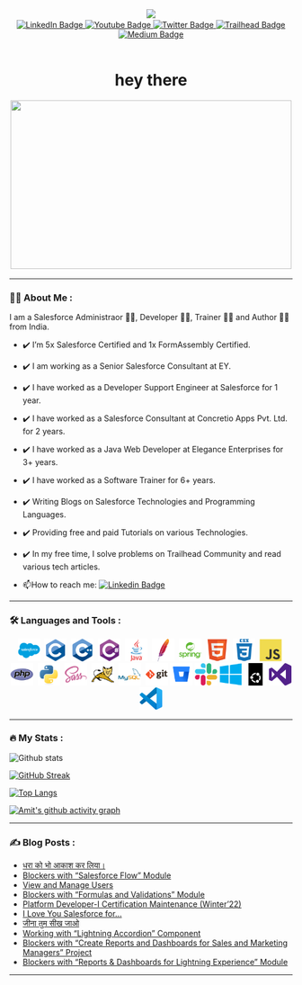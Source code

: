 <div id="header" align="center"> 
  <img src="https://media.giphy.com/media/PgLLtnqHts1woXeKpy/giphy.gif" width="200"/>
  <div id="badges">
    <a href="https://www.linkedin.com/in/amitniitmca/" target="_blank">
      <img src="https://img.shields.io/badge/LinkedIn-blue?style=for-the-badge&logo=linkedin&logoColor=white" alt="LinkedIn Badge"/>
    </a>
    <a href="https://www.youtube.com/c/programmingperception" target="_blank">
      <img src="https://img.shields.io/badge/YouTube-red?style=for-the-badge&logo=youtube&logoColor=white" alt="Youtube Badge"/>
    </a>
    <a href="https://twitter.com/amitniitmca" target="_blank">
      <img src="https://img.shields.io/badge/Twitter-blue?style=for-the-badge&logo=twitter&logoColor=white" alt="Twitter Badge"/>
    </a>
    <a href="https://trailblazer.me/id/amitniitmca" target="_blank">
      <img src="https://img.shields.io/badge/Trailhead-cyan?style=for-the-badge&logo=Trailhead" alt="Trailhead Badge"/>
    </a>
    <a href="https://medium.com/@amitpropertutorials" target="_blank">
      <img src="https://img.shields.io/badge/Medium-white?style=for-the-badge&logo=medium&logoColor=black" alt="Medium Badge"/>
    </a>
    <br />
    <img src="https://komarev.com/ghpvc/?username=amitniitmca&style=flat-square&color=blue" alt=""/>
  </div>
  <h1> 
    hey there
  </h1>
</div>
<div align="center">
  <img src="https://media.giphy.com/media/TilmLMmWrRYYHjLfub/giphy.gif" width="500" height="300"/>
</div>

---

### :man_technologist: About Me :

I am a Salesforce Administraor :office_worker:, Developer :technologist:, Trainer :man_teacher: and Author :man_artist: from India.

- :heavy_check_mark: I’m 5x Salesforce Certified and 1x FormAssembly Certified.

- :heavy_check_mark: I am working as a Senior Salesforce Consultant at EY.

- :heavy_check_mark: I have worked as a Developer Support Engineer at Salesforce for 1 year.

- :heavy_check_mark: I have worked as a Salesforce Consultant at Concretio Apps Pvt. Ltd. for 2 years.

- :heavy_check_mark: I have worked as a Java Web Developer at Elegance Enterprises for 3+ years.

- :heavy_check_mark: I have worked as a Software Trainer for 6+ years. 

- :heavy_check_mark: Writing Blogs on Salesforce Technologies and Programming Languages.

- :heavy_check_mark: Providing free and paid Tutorials on various Technologies.

- :heavy_check_mark: In my free time, I solve problems on Trailhead Community and read various tech articles.

- :mailbox:How to reach me: [![Linkedin Badge](https://img.shields.io/badge/linkedin-blue?style=flat&logo=Linkedin&logoColor=white)](https://www.linkedin.com/in/amitniitmca/)

---

### :hammer_and_wrench: Languages and Tools :
<div align="center">
  <img src="https://github.com/devicons/devicon/blob/master/icons/salesforce/salesforce-original.svg" title="Salesforce" alt="Salesforce" width="40" height="40"/>&nbsp;
  <img src="https://github.com/devicons/devicon/blob/master/icons/c/c-original.svg" title="C" alt="C" width="40" height="40"/>&nbsp;
  <img src="https://github.com/devicons/devicon/blob/master/icons/cplusplus/cplusplus-original.svg" title="Cplusplus" alt="Cplusplus" width="40" height="40"/>&nbsp;
  <img src="https://github.com/devicons/devicon/blob/master/icons/csharp/csharp-original.svg" title="CSharp" alt="CSharp" width="40" height="40"/>&nbsp;
  <img src="https://github.com/devicons/devicon/blob/master/icons/java/java-original-wordmark.svg" title="Java" alt="Java" width="40" height="40"/>&nbsp;
  <img src="https://github.com/devicons/devicon/blob/master/icons/apache/apache-original.svg" title="Apache" alt="Apache" width="40" height="40"/>&nbsp;
  <img src="https://github.com/devicons/devicon/blob/master/icons/spring/spring-original-wordmark.svg" title="Spring" alt="Spring" width="40" height="40"/>&nbsp;
  <img src="https://github.com/devicons/devicon/blob/master/icons/html5/html5-original.svg" title="HTML5" alt="HTML" width="40" height="40"/>&nbsp;
  <img src="https://github.com/devicons/devicon/blob/master/icons/css3/css3-plain-wordmark.svg"  title="CSS3" alt="CSS" width="40" height="40"/>&nbsp;
  <img src="https://github.com/devicons/devicon/blob/master/icons/javascript/javascript-original.svg" title="JavaScript" alt="JavaScript" width="40" height="40"/>&nbsp;
  <img src="https://github.com/devicons/devicon/blob/master/icons/php/php-original.svg" title="PHP" alt="PHP" width="40" height="40"/>&nbsp;
  <img src="https://github.com/devicons/devicon/blob/master/icons/python/python-original.svg" title="Python" alt="Python" width="40" height="40"/>&nbsp;
  <img src="https://github.com/devicons/devicon/blob/master/icons/sass/sass-original.svg" title="SaaS" alt="SaaS" width="40" height="40"/>&nbsp;
  <img src="https://github.com/devicons/devicon/blob/master/icons/tomcat/tomcat-original.svg" title="Tomcat" alt="Tomcat" width="40" height="40"/>&nbsp;
  <img src="https://github.com/devicons/devicon/blob/master/icons/mysql/mysql-original-wordmark.svg" title="MySQL"  alt="MySQL" width="40" height="40"/>&nbsp;
  <img src="https://github.com/devicons/devicon/blob/master/icons/git/git-original-wordmark.svg" title="Git" alt="Git" width="40" height="40"/>
  <img src="https://github.com/devicons/devicon/blob/master/icons/bitbucket/bitbucket-original.svg" title="BitBucket" alt="BitBucket" width="40" height="40"/>
  <img src="https://github.com/devicons/devicon/blob/master/icons/slack/slack-original.svg" title="Slack" alt="Slack" width="40" height="40"/>
  <img src="https://github.com/devicons/devicon/blob/master/icons/windows8/windows8-original.svg" title="Windows" alt="Windows" width="40" height="40"/>
  <img src="https://github.com/devicons/devicon/blob/master/icons/ubuntu/ubuntu-plain.svg" title="Ubuntu" alt="Ubuntu" width="40" height="40"/>	
  <img src="https://github.com/devicons/devicon/blob/master/icons/visualstudio/visualstudio-plain.svg" title="VSStudio"	alt="VSStudio" width="40" height="40"/>
  <img src="https://github.com/devicons/devicon/blob/master/icons/vscode/vscode-original.svg" title="VSCODE" alt="VSCODE" width="40" height="40"/>
</div>

---

### :fire: My Stats :

![Github stats](https://github-readme-stats.vercel.app/api?username=amitniitmca&theme=vision-friendly-dark) 

[![GitHub Streak](http://github-readme-streak-stats.herokuapp.com?user=amitniitmca&theme=dark&background=000000)](https://git.io/streak-stats)

[![Top Langs](https://github-readme-stats.vercel.app/api/top-langs/?username=amitniitmca&layout=compact&theme=vision-friendly-dark)](https://github.com/amitniitmca/github-readme-stats)

[![Amit's github activity graph](https://activity-graph.herokuapp.com/graph?username=amitniitmca&theme=react-dark)](https://github.com/amitniitmca/github-readme-activity-graph)

---

### :writing_hand: Blog Posts :

<!-- BLOG-POST-LIST:START -->
- [धरा को भो आकाश कर लिया।](https://amitpropertutorials.medium.com/%E0%A4%A7%E0%A4%B0%E0%A4%BE-%E0%A4%95%E0%A5%8B-%E0%A4%AD%E0%A5%8B-%E0%A4%86%E0%A4%95%E0%A4%BE%E0%A4%B6-%E0%A4%95%E0%A4%B0-%E0%A4%B2%E0%A4%BF%E0%A4%AF%E0%A4%BE-62058d08ae8?source=rss-b88a5d7aa954------2)
- [Blockers with “Salesforce Flow” Module](https://amitpropertutorials.medium.com/blockers-with-salesforce-flow-module-32ded1213437?source=rss-b88a5d7aa954------2)
- [View and Manage Users](https://amitpropertutorials.medium.com/view-and-manage-users-a5a7b7e1d416?source=rss-b88a5d7aa954------2)
- [Blockers with “Formulas and Validations” Module](https://amitpropertutorials.medium.com/blockers-with-formulas-and-validations-module-c3c866e420ef?source=rss-b88a5d7aa954------2)
- [Platform Developer-I Certification Maintenance &lpar;Winter’22&rpar;](https://amitpropertutorials.medium.com/platform-developer-i-certification-maintenance-winter22-bea88938600f?source=rss-b88a5d7aa954------2)
- [I Love You Salesforce for…](https://amitpropertutorials.medium.com/i-love-you-salesforce-for-71a1bf572824?source=rss-b88a5d7aa954------2)
- [जीना तुम सीख जाओ](https://amitpropertutorials.medium.com/%E0%A4%9C%E0%A5%80%E0%A4%A8%E0%A4%BE-%E0%A4%A4%E0%A5%81%E0%A4%AE-%E0%A4%B8%E0%A5%80%E0%A4%96-%E0%A4%9C%E0%A4%BE%E0%A4%93-10a9b8023636?source=rss-b88a5d7aa954------2)
- [Working with “Lightning Accordion” Component](https://amitpropertutorials.medium.com/working-with-lightning-accordion-component-c456ef813c77?source=rss-b88a5d7aa954------2)
- [Blockers with “Create Reports and Dashboards for Sales and Marketing Managers” Project](https://amitpropertutorials.medium.com/blockers-with-create-reports-and-dashboards-for-sales-and-marketing-managers-project-68a92ff35c29?source=rss-b88a5d7aa954------2)
- [Blockers with “Reports &amp; Dashboards for Lightning Experience” Module](https://amitpropertutorials.medium.com/blockers-with-reports-dashboards-for-lightning-experience-module-f8f889b2f6ec?source=rss-b88a5d7aa954------2)
<!-- BLOG-POST-LIST:END -->

---

